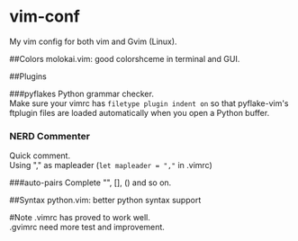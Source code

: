 # vim-conf
My vim config for both vim and Gvim (Linux).

##Colors
molokai.vim: good colorshceme in terminal and GUI.

##Plugins 

###pyflakes
Python grammar checker.  
Make sure your vimrc has `filetype plugin indent on` so that pyflake-vim's ftplugin files are loaded automatically when you open a Python buffer.

### NERD Commenter
Quick comment.  
Using "," as mapleader (`let mapleader = ","` in .vimrc)

###auto-pairs
Complete "", [], () and so on.

##Syntax
python.vim: better python syntax support

#Note
.vimrc has proved to work well.  
.gvimrc need more test and improvement.
